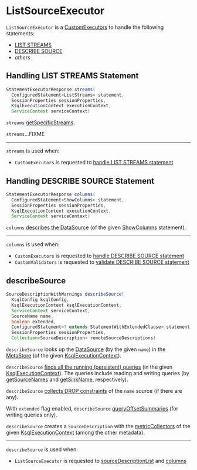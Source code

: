 # ListSourceExecutor

`ListSourceExecutor` is a [CustomExecutors](CustomExecutors.md) to handle the following statements:

* [LIST STREAMS](#streams)
* [DESCRIBE SOURCE](#columns)
* _others_

## <span id="streams"> Handling LIST STREAMS Statement

```java
StatementExecutorResponse streams(
  ConfiguredStatement<ListStreams> statement,
  SessionProperties sessionProperties,
  KsqlExecutionContext executionContext,
  ServiceContext serviceContext)
```

`streams` [getSpecificStreams](#getSpecificStreams).

`streams`...FIXME

---

`streams` is used when:

* `CustomExecutors` is requested to [handle LIST STREAMS statement](CustomExecutors.md#LIST_STREAMS)

## <span id="columns"> Handling DESCRIBE SOURCE Statement

```java
StatementExecutorResponse columns(
  ConfiguredStatement<ShowColumns> statement,
  SessionProperties sessionProperties,
  KsqlExecutionContext executionContext,
  ServiceContext serviceContext)
```

`columns` [describes the DataSource](#describeSource) (of the given [ShowColumns](../parser/ShowColumns.md#table) statement).

---

`columns` is used when:

* `CustomExecutors` is requested to [handle DESCRIBE SOURCE statement](CustomExecutors.md#SHOW_COLUMNS)
* `CustomValidators` is requested to [validate DESCRIBE SOURCE statement](CustomValidators.md#SHOW_COLUMNS)

## <span id="describeSource"> describeSource

```java
SourceDescriptionWithWarnings describeSource(
  KsqlConfig ksqlConfig,
  KsqlExecutionContext ksqlExecutionContext,
  ServiceContext serviceContext,
  SourceName name,
  boolean extended,
  ConfiguredStatement<? extends StatementWithExtendedClause> statement,
  SessionProperties sessionProperties,
  Collection<SourceDescription> remoteSourceDescriptions)
```

`describeSource` looks up the [DataSource](../DataSource.md) (by the given `name`) in the [MetaStore](../KsqlExecutionContext.md#getMetaStore) (of the given [KsqlExecutionContext](../KsqlExecutionContext.md)).

`describeSource` [finds all the running (persistent) queries](#getQueries) (in the given [KsqlExecutionContext](../KsqlExecutionContext.md)). The queries include reading and writing queries (by [getSourceNames](../PersistentQueryMetadata.md#getSourceNames) and [getSinkName](../PersistentQueryMetadata.md#getSinkName), respectively).

`describeSource` [collects DROP constraints](#getSourceConstraints) of the `name` source (if there are any).

With `extended` flag enabled, `describeSource` [queryOffsetSummaries](#queryOffsetSummaries) (for writing queries only).

`describeSource` creates a `SourceDescription` with the [metricCollectors](../KsqlExecutionContext.md#metricCollectors) of the given [KsqlExecutionContext](../KsqlExecutionContext.md) (among the other metadata).

---

`describeSource` is used when:

* `ListSourceExecutor` is requested to [sourceDescriptionList](#sourceDescriptionList) and [columns](#columns)
